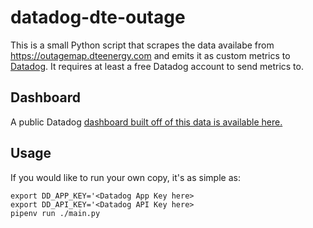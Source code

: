 # datadog-dte-outage 

This is a small Python script that scrapes the data availabe from https://outagemap.dteenergy.com
and emits it as custom metrics to [Datadog](https://datadoghq.com). It requires
at least a free Datadog account to send metrics to. 

## Dashboard

A public Datadog [dashboard built off of this data is available here.](https://p.datadoghq.com/sb/Qy0hiX-3acdca1f90d92099ce8c47cea4059955?theme=dark)

## Usage

If you would like to run your own copy, it's as simple as:

```
export DD_APP_KEY='<Datadog App Key here>
export DD_API_KEY='<Datadog API Key here>
pipenv run ./main.py
```
